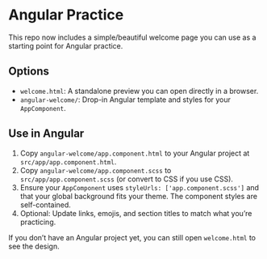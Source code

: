# Angular Practice

This repo now includes a simple/beautiful welcome page you can use as a starting point for Angular practice.

## Options

- `welcome.html`: A standalone preview you can open directly in a browser.
- `angular-welcome/`: Drop-in Angular template and styles for your `AppComponent`.

## Use in Angular

1. Copy `angular-welcome/app.component.html` to your Angular project at `src/app/app.component.html`.
2. Copy `angular-welcome/app.component.scss` to `src/app/app.component.scss` (or convert to CSS if you use CSS).
3. Ensure your `AppComponent` uses `styleUrls: ['app.component.scss']` and that your global background fits your theme. The component styles are self-contained.
4. Optional: Update links, emojis, and section titles to match what you’re practicing.

If you don’t have an Angular project yet, you can still open `welcome.html` to see the design.
